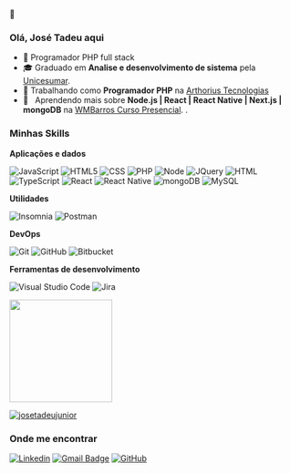🚀
<h3>Olá, José Tadeu aqui</h3>

- 🚀 Programador PHP full stack
- 🎓 Graduado em **Analise e desenvolvimento de sistema** pela <a href="https://www.unicesumar.edu.br/home/">Unicesumar</a>.
- 💼 Trabalhando como **Programador PHP** na <a href="https://arthoriustecnologias.com.br">Arthorius Tecnologias</a>
- 🌱 &nbsp; Aprendendo mais sobre **Node.js | React | React Native | Next.js | mongoDB** na <a href="https://www.wmbarros.com.br/">WMBarros Curso Presencial</a>. .

<h3>Minhas Skills</h3>

**Aplicações e dados**

![JavaScript](https://img.shields.io/badge/JavaScript-323330?style=for-the-badge&logo=javascript&logoColor=F7DF1E)
![HTML5](https://img.shields.io/badge/HTML5-E34F26?style=for-the-badge&logo=html5&logoColor=white)
![CSS](https://img.shields.io/badge/CSS3-1572B6?style=for-the-badge&logo=css3&logoColor=white)
![PHP](https://img.shields.io/badge/PHP-777BB4?style=for-the-badge&logo=php&logoColor=white)
![Node](https://img.shields.io/badge/Node.js-43853D?style=for-the-badge&logo=node.js&logoColor=white)
![JQuery](https://img.shields.io/badge/jQuery-0769AD?style=for-the-badge&logo=jquery&logoColor=white)
![HTML](https://img.shields.io/badge/HTML-239120?style=for-the-badge&logo=html5&logoColor=white)
![TypeScript](https://img.shields.io/badge/TypeScript-007ACC?style=for-the-badge&logo=typescript&logoColor=white)
![React](https://img.shields.io/badge/React-20232A?style=for-the-badge&logo=react&logoColor=61DAFB)
![React Native](https://img.shields.io/badge/React_Native-20232A?style=for-the-badge&logo=react&logoColor=61DAFB)
![mongoDB](https://img.shields.io/badge/MongoDB-4EA94B?style=for-the-badge&logo=mongodb&logoColor=white)
![MySQL](https://img.shields.io/badge/MySQL-00000F?style=for-the-badge&logo=mysql&logoColor=white)

**Utilidades**

![Insomnia](https://img.shields.io/badge/-Insomnia-333333?style=flat&logo=insomnia)
![Postman](https://img.shields.io/badge/-Postman-333333?style=flat&logo=postman)

**DevOps**

![Git](https://img.shields.io/badge/-Git-333333?style=flat&logo=git)
![GitHub](https://img.shields.io/badge/-GitHub-333333?style=flat&logo=github)
![Bitbucket](https://img.shields.io/badge/-Bitbucket-333333?style=flat&logo=bitbucket)

**Ferramentas de desenvolvimento**

![Visual Studio Code](https://img.shields.io/badge/-Visual%20Studio%20Code-333333?style=flat&logo=visual-studio-code&logoColor=007ACC)
![Jira](https://img.shields.io/badge/-Jira-333333?style=flat&logo=jira&logoColor=007ACC)
<br/>

<a href="https://github.com/josetadeujunior">
  <img height="180em" src="https://github-readme-stats.vercel.app/api?username=josetadeujunior&theme=dracula&show_icons=true" />
</a>

[![josetadeujunior](https://github-readme-stats.vercel.app/api/top-langs/?username=josetadeujunior&hide=html&layout=compact&theme=dracula)](https://github.com/anuraghazra/github-readme-stats)



<h3>Onde me encontrar</h3>

[![Linkedin](https://img.shields.io/badge/-username-blue?style=flat-square&logo=Linkedin&logoColor=white&link=LINK-DO-SEU-LINKEDIN)](https://www.linkedin.com/in/jos%C3%A9-tadeu-rosa-junior-6ab78a7a/)
[![Gmail Badge](https://img.shields.io/badge/-josetadeu.junior99@gmail.com-006bed?style=flat-square&logo=Gmail&logoColor=white&link=mailto:josetadeu.junior99@gmail.com)](mailto:josetadeu.junior99@gmail.com)
[![GitHub](https://img.shields.io/github/followers/josetadeujunior?label=follow&style=social)](https://github.com/JOSETADEUJUNIOR)
